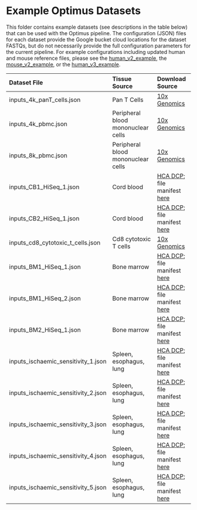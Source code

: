 # Example Optimus Datasets

This folder contains example datasets (see descriptions in the table below) that can be used with the Optimus pipeline. The configuration (JSON) files for each dataset provide the Google bucket cloud locations for the dataset FASTQs, but do not necessarily provide the full configuration parameters for the current pipeline. For example configurations including updated human and mouse reference files, please see the [human_v2_example](../human_v2_example.json), the [mouse_v2_example](../mouse_v2_example.json), or the [human_v3_example](../human_v3_example.json). 

| Dataset File | Tissue Source | Download Source | 
| :-- | :-- | :-- | 
| inputs_4k_panT_cells.json | Pan T Cells | [10x Genomics](https://support.10xgenomics.com/single-cell-gene-expression/datasets/2.1.0/t_4k) |
| inputs_4k_pbmc.json | Peripheral blood mononuclear cells | [10x Genomics](https://support.10xgenomics.com/single-cell-gene-expression/datasets/2.0.1/pbmc4k) |
| inputs_8k_pbmc.json | Peripheral blood mononuclear cells | [10x Genomics](https://support.10xgenomics.com/single-cell-gene-expression/datasets/2.1.0/pbmc8k) |  	
| inputs_CB1_HiSeq_1.json | Cord blood | [HCA DCP](https://data.humancellatlas.org/explore); file manifest [here](https://storage.cloud.google.com/hca-dcp-sc-pipelines-test-data/referenceData/fastq/chemistry_X10_V2/HCA_Immune_Cell_Atlas/hca-manifest-5f78b17d-834c-40a0-af25-be864fa875a5.tsv) |
| inputs_CB2_HiSeq_1.json | Cord blood | [HCA DCP](https://data.humancellatlas.org/explore); file manifest [here](https://storage.cloud.google.com/hca-dcp-sc-pipelines-test-data/referenceData/fastq/chemistry_X10_V2/HCA_Immune_Cell_Atlas/hca-manifest-5f78b17d-834c-40a0-af25-be864fa875a5.tsv) |
| inputs_cd8_cytotoxic_t_cells.json | Cd8 cytotoxic T cells | [10x Genomics](https://support.10xgenomics.com/single-cell-gene-expression/datasets/1.1.0/cytotoxic_t) |
| inputs_BM1_HiSeq_1.json | Bone marrow |[HCA DCP](https://data.humancellatlas.org/explore); file manifest [here](https://storage.cloud.google.com/hca-dcp-sc-pipelines-test-data/referenceData/fastq/chemistry_X10_V2/HCA_Immune_Cell_Atlas/hca-manifest-5f78b17d-834c-40a0-af25-be864fa875a5.tsv) |
| inputs_BM1_HiSeq_2.json | Bone marrow | [HCA DCP](https://data.humancellatlas.org/explore); file manifest [here](https://storage.cloud.google.com/hca-dcp-sc-pipelines-test-data/referenceData/fastq/chemistry_X10_V2/HCA_Immune_Cell_Atlas/hca-manifest-5f78b17d-834c-40a0-af25-be864fa875a5.tsv) |
| inputs_BM2_HiSeq_1.json | Bone marrow | [HCA DCP](https://data.humancellatlas.org/explore); file manifest [here](https://storage.cloud.google.com/hca-dcp-sc-pipelines-test-data/referenceData/fastq/chemistry_X10_V2/HCA_Immune_Cell_Atlas/hca-manifest-5f78b17d-834c-40a0-af25-be864fa875a5.tsv) |
| inputs_ischaemic_sensitivity_1.json | Spleen, esophagus, lung | [HCA DCP](https://data.humancellatlas.org/explore); file manifest [here](https://storage.cloud.google.com/hca-dcp-sc-pipelines-test-data/referenceData/fastq/chemistry_X10_V2/HCA_ischaemic_sensitivity/hca-manifest-fd577523-43b3-41c2-ab3e-68840b30df9e.tsv)  |
| inputs_ischaemic_sensitivity_2.json | Spleen, esophagus, lung | [HCA DCP](https://data.humancellatlas.org/explore); file manifest [here](https://storage.cloud.google.com/hca-dcp-sc-pipelines-test-data/referenceData/fastq/chemistry_X10_V2/HCA_ischaemic_sensitivity/hca-manifest-fd577523-43b3-41c2-ab3e-68840b30df9e.tsv) |
| inputs_ischaemic_sensitivity_3.json | Spleen, esophagus, lung | [HCA DCP](https://data.humancellatlas.org/explore); file manifest [here](https://storage.cloud.google.com/hca-dcp-sc-pipelines-test-data/referenceData/fastq/chemistry_X10_V2/HCA_ischaemic_sensitivity/hca-manifest-fd577523-43b3-41c2-ab3e-68840b30df9e.tsv) |
| inputs_ischaemic_sensitivity_4.json | Spleen, esophagus, lung | [HCA DCP](https://data.humancellatlas.org/explore); file manifest [here](https://storage.cloud.google.com/hca-dcp-sc-pipelines-test-data/referenceData/fastq/chemistry_X10_V2/HCA_ischaemic_sensitivity/hca-manifest-fd577523-43b3-41c2-ab3e-68840b30df9e.tsv) |
| inputs_ischaemic_sensitivity_5.json | Spleen, esophagus, lung | [HCA DCP](https://data.humancellatlas.org/explore); file manifest [here](https://storage.cloud.google.com/hca-dcp-sc-pipelines-test-data/referenceData/fastq/chemistry_X10_V2/HCA_ischaemic_sensitivity/hca-manifest-fd577523-43b3-41c2-ab3e-68840b30df9e.tsv) |
